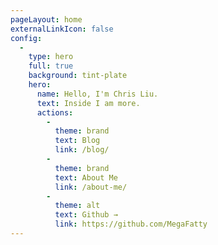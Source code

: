 ```yaml
---
pageLayout: home
externalLinkIcon: false
config:
  -
    type: hero
    full: true
    background: tint-plate
    hero:
      name: Hello, I'm Chris Liu.
      text: Inside I am more.
      actions:
        -
          theme: brand
          text: Blog
          link: /blog/
        -
          theme: brand
          text: About Me
          link: /about-me/
        -
          theme: alt
          text: Github →
          link: https://github.com/MegaFatty
---
```

